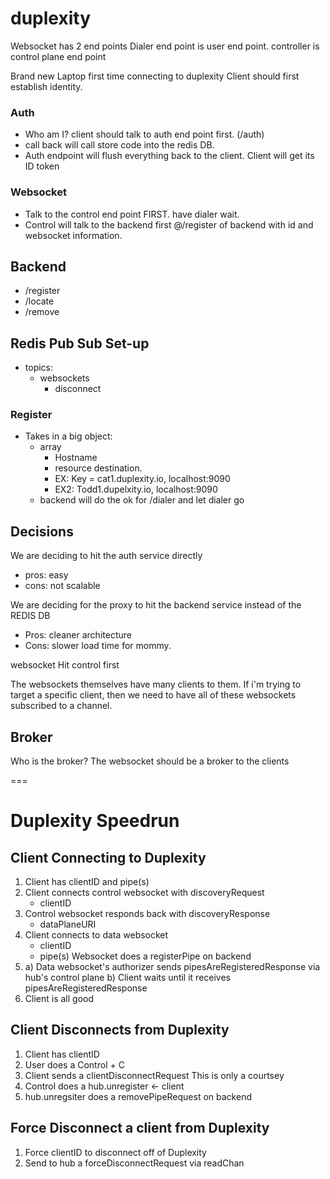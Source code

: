 # duplexity
 
 Websocket has 2 end points
 Dialer end point is user end point. controller is control plane end point

 Brand new Laptop first time connecting to duplexity
 Client should first establish identity. 
 ### Auth 
 - Who am I? client should talk to auth end point first.  (/auth)
 - call back will call store code into the redis DB. 
 - Auth endpoint will flush everything back to the client. Client will get its ID token

### Websocket 
 - Talk to the control end point FIRST. have dialer wait. 
 - Control will talk to the backend first @/register of backend with id and websocket information.

## Backend
- /register
- /locate
- /remove

## Redis Pub Sub Set-up 
- topics: 
    - websockets
        - disconnect 

### Register
 - Takes in a big object:
     - array 
        - Hostname 
        - resource destination. 
        - EX:  Key = cat1.duplexity.io, localhost:9090
        - EX2: Todd1.dupelxity.io, localhost:9090
    - backend will do the ok for /dialer and let dialer go

## Decisions 
We are deciding to hit the auth service directly 
- pros: easy 
- cons: not scalable 

We are deciding for the proxy to hit the backend service instead of the REDIS DB 
- Pros: cleaner architecture 
- Cons: slower load time for mommy. 

websocket Hit control first 

The websockets themselves have many clients to them. 
If i'm trying to target a specific client, then we need to have all of these websockets subscribed to a channel. 


## Broker 

Who is the broker? 
The websocket should be a broker to the clients 

===
# Duplexity Speedrun

## Client Connecting to Duplexity

1. Client has clientID and pipe(s)
2. Client connects control websocket with discoveryRequest
    - clientID
3. Control websocket responds back with discoveryResponse
    - dataPlaneURI
4. Client connects to data websocket
    - clientID
    - pipe(s)
    Websocket does a registerPipe on backend
5. a) Data websocket's authorizer sends pipesAreRegisteredResponse via hub's control plane
   b) Client waits until it receives pipesAreRegisteredResponse
6. Client is all good

## Client Disconnects from Duplexity

1. Client has clientID
2. User does a Control + C
3. Client sends a clientDisconnectRequest
   This is only a courtsey
4. Control does a hub.unregister <- client
5. hub.unregsiter does a removePipeRequest on backend


## Force Disconnect a client from Duplexity

1. Force clientID to disconnect off of Duplexity
2. Send to hub a forceDisconnectRequest via readChan
